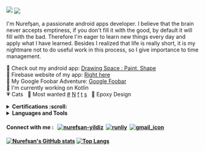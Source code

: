 ### <img src="https://user-images.githubusercontent.com/18148716/229649305-49a37fc9-75ed-4457-955c-c172c566edec.gif" width=6% >  <img align="center" src="https://user-images.githubusercontent.com/18148716/229884825-be21d2e6-e47d-49b6-a273-a21cbee15669.gif" width=5%> 

I'm Nurefşan, a passionate android apps developer. I believe that the brain never accepts emptiness, if you don't fill it with the good, by default it will fill with the bad. Therefore I'm eager to learn new things every day and apply what I have learned. Besides I realized that life is really short, it is my nightmare not to do useful work in this process, so I give importance to time management.

:diamond_shape_with_a_dot_inside: Check out my android app: [Drawing Space : Paint, Shape](https://play.google.com/store/apps/details?id=ny.runliyapps.drawandpaint) <br>
:diamond_shape_with_a_dot_inside: Firebase website of my app: [Right here](https://drawing-space.firebaseapp.com/index.html)
<br>
:diamond_shape_with_a_dot_inside: My Google Foobar Adventure: [Google Foobar](https://github.com/nurefsanyildiz/GoogleFoobar)
<br>
:diamond_shape_with_a_dot_inside: I'm currently working on Kotlin
<br>
:heartpulse: Cats &nbsp; :ghost: Most wanted [#](https://opensea.io/collection/catixel) [N](https://opensea.io/collection/heartfeltpatterns) [f](https://opensea.io/collection/matryoshkavalley) [t](https://opensea.io/collection/earthquake-effect) [s](https://opensea.io/collection/drawing-space) &nbsp; :test_tube: Epoxy Design

<details>
  <summary> <b> Certifications :scroll: </summary>
  
[Machine Learning with Python](https://www.udemy.com/certificate/UC-ee140be7-8cd1-49b9-baf7-eb0e6c3fbf8b/)<br>
[Data Science with Python](https://www.udemy.com/certificate/UC-63D5FTQI/)<br>
[Deep Learning with Python](https://www.udemy.com/certificate/UC-6a7f2fb5-c899-4b46-9e31-a653372ab201/)<br>
[SQL Fundamentals Course](https://www.sololearn.com/Certificate/CT-NKDJEZM0/pdf)<br>
[Python For Beginners](https://api2.sololearn.com/v2/certificates/CT-YUNIJTWX/image/png)<br>
[Python Programming for Artificial Intelligence](https://user-images.githubusercontent.com/18148716/229863243-33616748-cb2a-41de-b6ce-5af5e87265d8.png)<br>
[The Complete Android 12 & Kotlin Development Masterclass](https://www.udemy.com/certificate/UC-705a0170-118f-49dd-8d6b-f989c3e0b334/?utm_source=sendgrid.com&utm_medium=email&utm_campaign=email)<br>
</details>

<details>
  <summary> <b> Languages and Tools </summary>
<br>
<p align="left"> 
<a href="https://developer.android.com" target="_blank" rel="noreferrer"> <img src="https://raw.githubusercontent.com/devicons/devicon/master/icons/android/android-original-wordmark.svg" alt="android" width=4%/> </a> 
<a href="https://kotlinlang.org" target="_blank" rel="noreferrer"> <img src="https://www.vectorlogo.zone/logos/kotlinlang/kotlinlang-icon.svg" alt="kotlin" width=4%/> </a> 
<a href="https://www.java.com" target="_blank" rel="noreferrer"> <img src="https://raw.githubusercontent.com/devicons/devicon/master/icons/java/java-original.svg" alt="java" width=4%/> </a>
<a href="https://www.python.org" target="_blank" rel="noreferrer"> <img src="https://raw.githubusercontent.com/devicons/devicon/master/icons/python/python-original.svg" alt="python" width=4%/> </a> 
<a href="https://www.sqlite.org/" target="_blank" rel="noreferrer"> <img src="https://www.vectorlogo.zone/logos/sqlite/sqlite-icon.svg" alt="sqlite" width=4%/> </a> 
<a href="https://firebase.google.com/" target="_blank" rel="noreferrer"> <img src="https://www.vectorlogo.zone/logos/firebase/firebase-icon.svg" alt="firebase" width=4%/> </a> 
<a href="https://git-scm.com/" target="_blank" rel="noreferrer"> <img src="https://www.vectorlogo.zone/logos/git-scm/git-scm-icon.svg" alt="git" width=4%/> </a> 
<a href="https://www.microsoft.com/en-us/sql-server" target="_blank" rel="noreferrer"> <img src="https://www.svgrepo.com/show/303229/microsoft-sql-server-logo.svg" alt="mssql" width=4%/> </a> 
<a href="https://www.mysql.com/" target="_blank" rel="noreferrer"> <img src="https://raw.githubusercontent.com/devicons/devicon/master/icons/mysql/mysql-original-wordmark.svg" alt="mysql" width=4%/> </a> 
<a href="https://www.cprogramming.com/" target="_blank" rel="noreferrer"> <img src="https://raw.githubusercontent.com/devicons/devicon/master/icons/c/c-original.svg" alt="c" width=4%/> </a> 
<a href="https://www.w3schools.com/cpp/" target="_blank" rel="noreferrer"> <img src="https://raw.githubusercontent.com/devicons/devicon/master/icons/cplusplus/cplusplus-original.svg" alt="cplusplus" width=4% /> </a> 
<a href="https://www.w3schools.com/cs/" target="_blank" rel="noreferrer"> <img src="https://raw.githubusercontent.com/devicons/devicon/master/icons/csharp/csharp-original.svg" alt="csharp" width=4%/> </a> 
<a href="https://dotnet.microsoft.com/" target="_blank" rel="noreferrer"> <img src="https://raw.githubusercontent.com/devicons/devicon/master/icons/dot-net/dot-net-original-wordmark.svg" alt="dotnet" width=4%/> </a> 
<a href="https://www.w3schools.com/css/" target="_blank" rel="noreferrer"> <img src="https://raw.githubusercontent.com/devicons/devicon/master/icons/css3/css3-original-wordmark.svg" alt="css3" width=4%/> </a> 
<a href="https://www.w3.org/html/" target="_blank" rel="noreferrer"> <img src="https://raw.githubusercontent.com/devicons/devicon/master/icons/html5/html5-original-wordmark.svg" alt="html5" width=4%/> </a>  
<a href="https://pandas.pydata.org/" target="_blank" rel="noreferrer"> <img src="https://raw.githubusercontent.com/devicons/devicon/2ae2a900d2f041da66e950e4d48052658d850630/icons/pandas/pandas-original.svg" alt="pandas" width=4%/> </a> 
<a href="https://www.tensorflow.org" target="_blank" rel="noreferrer"> <img src="https://www.vectorlogo.zone/logos/tensorflow/tensorflow-icon.svg" alt="tensorflow" width=4%/> </a> 
</p>
</details>

#### Connect with me :&nbsp;&nbsp; <a href="https://linkedin.com/in/nurefsan-yildiz" target="blank"><img src="https://raw.githubusercontent.com/rahuldkjain/github-profile-readme-generator/master/src/images/icons/Social/linked-in-alt.svg" alt="nurefsan-yildiz" width=25px /></a>&nbsp; <a href="https://instagram.com/runliy" target="blank"><img src="https://raw.githubusercontent.com/rahuldkjain/github-profile-readme-generator/master/src/images/icons/Social/instagram.svg" alt="runliy" width=25px /></a>&nbsp; [![gmail_icon](https://user-images.githubusercontent.com/18148716/229836562-8528759b-7f99-48da-a414-cfde9809e175.png)](mailto:nurefsanyldz@gmail.com)

[![Nurefşan's GitHub stats](https://github-readme-stats.vercel.app/api?username=nurefsanyildiz&show_icons=true&theme=vue&hide_border=true&hide=contribs,prs)](https://github.com/anuraghazra/github-readme-stats)
[![Top Langs](https://github-readme-stats.vercel.app/api/top-langs/?username=nurefsanyildiz&layout=compact&hide_border=true&theme=vue&show_icons=true)](https://github.com/anuraghazra/github-readme-stats) 
